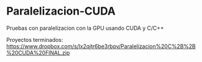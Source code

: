 Paralelizacion-CUDA
===================

Pruebas con paralelizacion con la GPU usando CUDA y C/C++

Proyectos terminados:
https://www.dropbox.com/s/lx2qjtr6be3rbpv/Paralelizacion%20C%2B%2B%20CUDA%20FINAL.zip
